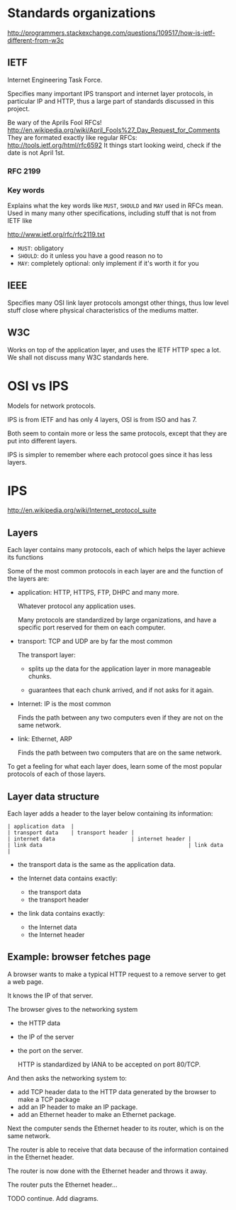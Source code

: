 # Standards organizations

<http://programmers.stackexchange.com/questions/109517/how-is-ietf-different-from-w3c>

## IETF

Internet Engineering Task Force.

Specifies many important IPS transport and internet layer protocols, in particular IP and HTTP, thus a large part of standards discussed in this project.

Be wary of the Aprils Fool RFCs! <http://en.wikipedia.org/wiki/April_Fools%27_Day_Request_for_Comments> They are formated exactly like regular RFCs: <http://tools.ietf.org/html/rfc6592> It things start looking weird, check if the date is not April 1st.

### RFC 2199

### Key words

Explains what the key words like `MUST`, `SHOULD` and `MAY` used in RFCs mean. Used in many many other specifications, including stuff that is not from IETF like 

<http://www.ietf.org/rfc/rfc2119.txt>

- `MUST`: obligatory
- `SHOULD`: do it unless you have a good reason no to
- `MAY`: completely optional: only implement if it's worth it for you

## IEEE

Specifies many OSI link layer protocols amongst other things, thus low level stuff close where physical characteristics of the mediums matter.

## W3C

Works on top of the application layer, and uses the IETF HTTP spec a lot. We shall not discuss many W3C standards here.

# OSI vs IPS

Models for network protocols.

IPS is from IETF and has only 4 layers, OSI is from ISO and has 7.

Both seem to contain more or less the same protocols, except that they are put into different layers.

IPS is simpler to remember where each protocol goes since it has less layers.

# IPS

<http://en.wikipedia.org/wiki/Internet_protocol_suite>

## Layers

Each layer contains many protocols, each of which helps the layer achieve its functions

Some of the most common protocols in each layer are and the function of the layers are:

-   application: HTTP, HTTPS, FTP, DHPC and many more.

    Whatever protocol any application uses.

    Many protocols are standardized by large organizations, and have a specific port reserved for them on each computer.

-   transport: TCP and UDP are by far the most common

    The transport layer:

    - splits up the data for the application layer in more manageable chunks.

    - guarantees that each chunk arrived, and if not asks for it again.

-   Internet: IP is the most common

    Finds the path between any two computers even if they are not on the same network.

-   link: Ethernet, ARP

    Finds the path between two computers that are on the same network.

To get a feeling for what each layer does, learn some of the most popular protocols of each of those layers.

## Layer data structure

Each layer adds a header to the layer below containing its information:

    | application data  |
    | transport data    | transport header |
    | internet data                        | internet header |
    | link data                                              | link data  |

-   the transport data is the same as the application data.

-   the Internet data contains exactly:

    - the transport data
    - the transport header

-   the link data contains exactly:

    - the Internet data
    - the Internet header

## Example: browser fetches page

A browser wants to make a typical HTTP request to a remove server to get a web page.

It knows the IP of that server.

The browser gives to the networking system

-   the HTTP data

-   the IP of the server

-   the port on the server.

    HTTP is standardized by IANA to be accepted on port 80/TCP.

And then asks the networking system to:

- add TCP header data to the HTTP data generated by the browser to make a TCP package
- add an IP header to make an IP package.
- add an Ethernet header to make an Ethernet package.

Next the computer sends the Ethernet header to its router, which is on the same network.

The router is able to receive that data because of the information contained in the Ethernet header.

The router is now done with the Ethernet header and throws it away.

The router puts the Ethernet header...

TODO continue. Add diagrams.
